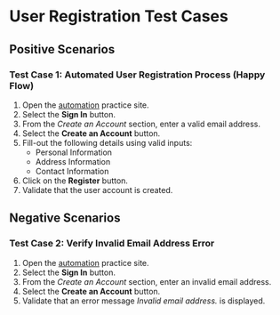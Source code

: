 # User Registration Test Cases
## Positive Scenarios
### Test Case 1: Automated User Registration Process (Happy Flow)
1. Open the [automation](http://automationpractice.com/index.php) practice site.
2. Select the **Sign In** button.
3. From the *Create an Account* section, enter a valid email address.
4. Select the **Create an Account** button.
5. Fill-out the following details using valid inputs:
    * Personal Information
    * Address Information
    *  Contact Information
6. Click on the **Register** button.
7. Validate that the user account is created.

## Negative Scenarios
### Test Case 2: Verify Invalid Email Address Error
1. Open the [automation](http://automationpractice.com/index.php) practice site.
2. Select the **Sign In** button.
3. From the *Create an Account* section, enter an invalid email address.
4. Select the **Create an Account** button.
5. Validate that an error message *Invalid email address.* is displayed.

